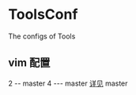# ToolsConf
The configs of Tools
## vim 配置
2 -- master
4 --- master
[详见](./.vim_setting/README.md)
master
